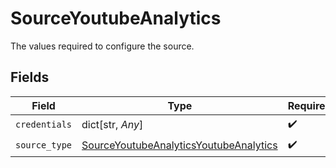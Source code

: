 # SourceYoutubeAnalytics

The values required to configure the source.


## Fields

| Field                                                                                                   | Type                                                                                                    | Required                                                                                                | Description                                                                                             |
| ------------------------------------------------------------------------------------------------------- | ------------------------------------------------------------------------------------------------------- | ------------------------------------------------------------------------------------------------------- | ------------------------------------------------------------------------------------------------------- |
| `credentials`                                                                                           | dict[str, *Any*]                                                                                        | :heavy_check_mark:                                                                                      | N/A                                                                                                     |
| `source_type`                                                                                           | [SourceYoutubeAnalyticsYoutubeAnalytics](../../models/shared/sourceyoutubeanalyticsyoutubeanalytics.md) | :heavy_check_mark:                                                                                      | N/A                                                                                                     |